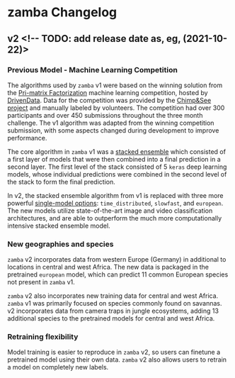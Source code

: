 # zamba Changelog

## v2 <!-- TODO: add release date as, eg, (2021-10-22)>

### Previous Model - Machine Learning Competition

The algorithms used by `zamba` v1 were based on the winning solution from the
[Pri-matrix Factorization](https://www.drivendata.org/competitions/49/deep-learning-camera-trap-animals/) machine learning
competition, hosted by [DrivenData](https://www.drivendata.org/). Data for the competition was provided by the [Chimp&See project](https://www.chimpandsee.org/#/) and manually labeled by volunteers. The competition had over 300 participants and over 450 submissions throughout the three month challenge. The v1 algorithm was adapted from the winning competition submission, with some aspects changed during development to improve performance.

The core algorithm in `zamba` v1 was a [stacked ensemble](https://en.wikipedia.org/wiki/Ensemble_learning#Stacking) which consisted of a first layer of models that were then combined into a final prediction in a second layer. The first level of the stack consisted of 5 `keras` deep
learning models, whose individual predictions were combined in the second level
of the stack to form the final prediction.

In v2, the stacked ensemble algorithm from v1 is replaced with three more powerful [single-model options](https://zamba.drivendata.org/docs/models/index.md): `time_distributed`, `slowfast`, and `european`. The new models utilize state-of-the-art image and video classification architectures, and are able to outperform the much more computationally intensive stacked ensemble model.

### New geographies and species

`zamba` v2 incorporates data from western Europe (Germany) in additional to locations in central and west Africa. The new data is packaged in the pretrained `european` model, which can predict 11 common European species not present in `zamba` v1.

`zamba` v2 also incorporates new training data for central and west Africa. `zamba` v1 was primarily focused on species commonly found on savannas. v2 incorporates data from camera traps in jungle ecosystems, adding 13 additional species to the pretrained models for central and west Africa.

### Retraining flexibility

Model training is easier to reproduce in `zamba` v2, so users can finetune a pretrained model using their own data. `zamba` v2 also allows users to retrain a model on completely new labels.